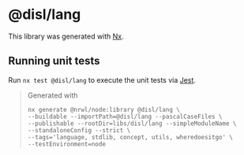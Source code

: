 # @disl/lang

This library was generated with [Nx](https://nx.dev).

## Running unit tests

Run `nx test @disl/lang` to execute the unit tests via [Jest](https://jestjs.io).

> Generated with
>
> ```
> nx generate @nrwl/node:library @disl/lang \
> --buildable --importPath=@disl/lang --pascalCaseFiles \
> --publishable --rootDir=libs/disl/lang --simpleModuleName \
> --standaloneConfig --strict \
> --tags='language, stdlib, concept, utils, wheredoesitgo' \
> --testEnvironment=node
> ```
